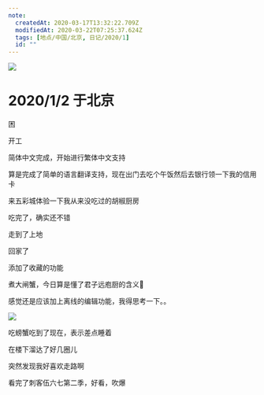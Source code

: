 ```yaml
---
note:
  createdAt: 2020-03-17T13:32:22.709Z
  modifiedAt: 2020-03-22T07:25:37.624Z
  tags: [地点/中国/北京, 日记/2020/1]
  id: ""
---
```


![](https://i.postimg.cc/sDQ9GW8Q/1114885513.jpg)

# 2020/1/2 于北京

<!-- @timer "date":"Thu Jan 02 2020 07:47:55 GMT+0800 (CST)" -->

困

<!-- @timer "date":"Thu Jan 02 2020 09:36:36 GMT+0800 (CST)","duration":"about 2 hours" -->

开工

<!-- @timer "date":"Thu Jan 02 2020 10:42:27 GMT+0800 (CST)","duration":"about 1 hour" -->

简体中文完成，开始进行繁体中文支持

<!-- @timer "date":"Thu Jan 02 2020 12:22:01 GMT+0800 (CST)","duration":"about 2 hours" -->

算是完成了简单的语言翻译支持，现在出门去吃个午饭然后去银行领一下我的信用卡

<!-- @timer "date":"Thu Jan 02 2020 12:56:31 GMT+0800 (CST)","duration":"35 minutes" -->

来五彩城体验一下我从来没吃过的胡椒厨房

<!-- @timer "date":"Thu Jan 02 2020 13:17:38 GMT+0800 (CST)","duration":"21 minutes" -->

吃完了，确实还不错

<!-- @timer "date":"Thu Jan 02 2020 13:51:48 GMT+0800 (CST)","duration":"34 minutes" -->

走到了上地

<!-- @timer "date":"Thu Jan 02 2020 15:07:39 GMT+0800 (CST)","duration":"about 1 hour" -->

回家了

<!-- @timer "date":"Thu Jan 02 2020 18:04:26 GMT+0800 (CST)","duration":"about 3 hours" -->

添加了收藏的功能

<!-- @timer "date":"Thu Jan 02 2020 18:49:27 GMT+0800 (CST)","duration":"about 1 hour" -->

煮大闸蟹，今日算是懂了君子远庖厨的含义:new_moon_with_face:

<!-- @timer "date":"Thu Jan 02 2020 19:16:11 GMT+0800 (CST)","duration":"27 minutes" -->

感觉还是应该加上离线的编辑功能，我得思考一下。。

<!-- @timer "date":"Thu Jan 02 2020 20:39:42 GMT+0800 (CST)","duration":"about 1 hour" -->

![](https://i.postimg.cc/sDQ9GW8Q/1114885513.jpg)

吃螃蟹吃到了现在，表示差点睡着

<!-- @timer "date":"Thu Jan 02 2020 21:46:09 GMT+0800 (CST)","duration":"about 1 hour" -->

在楼下溜达了好几圈儿

<!-- @timer "date":"Thu Jan 02 2020 22:02:40 GMT+0800 (CST)","duration":"17 minutes" -->

突然发现我好喜欢走路啊

<!-- @timer "date":"Thu Jan 02 2020 23:39:59 GMT+0800 (CST)","duration":"about 2 hours" -->

看完了刺客伍六七第二季，好看，吹爆
